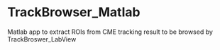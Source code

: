 # TrackBrowser_Matlab
Matlab app to extract ROIs from CME tracking result to be browsed by TrackBroswer_LabView
